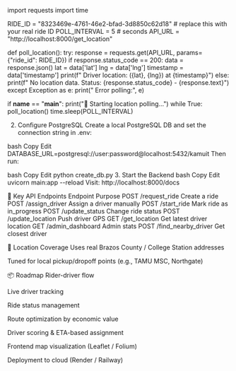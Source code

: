 import requests
import time

RIDE_ID = "8323469e-4761-46e2-bfad-3d8850c62d18"  # replace this with your real ride ID
POLL_INTERVAL = 5  # seconds
API_URL = "http://localhost:8000/get_location"

def poll_location():
    try:
        response = requests.get(API_URL, params={"ride_id": RIDE_ID})
        if response.status_code == 200:
            data = response.json()
            lat = data['lat']
            lng = data['lng']
            timestamp = data['timestamp']
            print(f" Driver location: ({lat}, {lng}) at {timestamp}")
        else:
            print(f" No location data. Status: {response.status_code} - {response.text}")
    except Exception as e:
        print(" Error polling:", e)

if __name__ == "__main__":
    print("📡 Starting location polling...")
    while True:
        poll_location()
        time.sleep(POLL_INTERVAL)

2. Configure PostgreSQL
Create a local PostgreSQL DB and set the connection string in .env:

bash
Copy
Edit
DATABASE_URL=postgresql://user:password@localhost:5432/kamuit
Then run:

bash
Copy
Edit
python create_db.py
3. Start the Backend
bash
Copy
Edit
uvicorn main:app --reload
Visit: http://localhost:8000/docs

📡 Key API Endpoints
Endpoint	Purpose
POST /request_ride	Create a ride
POST /assign_driver	Assign a driver manually
POST /start_ride	Mark ride as in_progress
POST /update_status	Change ride status
POST /update_location	Push driver GPS
GET /get_location	Get latest driver location
GET /admin_dashboard	Admin stats
POST /find_nearby_driver	Get closest driver

📍 Location Coverage
Uses real Brazos County / College Station addresses

Tuned for local pickup/dropoff points (e.g., TAMU MSC, Northgate)

📦 Roadmap
 Rider-driver flow

 Live driver tracking

 Ride status management

 Route optimization by economic value

 Driver scoring & ETA-based assignment

 Frontend map visualization (Leaflet / Folium)

 Deployment to cloud (Render / Railway)



